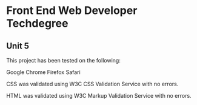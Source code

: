 # Front End Web Developer Techdegree

## Unit 5

This project has been tested on the following:

Google Chrome
Firefox
Safari

CSS was validated using W3C CSS Validation Service with no errors.

HTML was validated using W3C Markup Validation Service with no errors.

